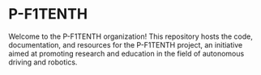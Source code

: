 # P-F1TENTH

Welcome to the P-F1TENTH organization! This repository hosts the code, documentation, and resources for the P-F1TENTH project, an initiative aimed at promoting research and education in the field of autonomous driving and robotics.
